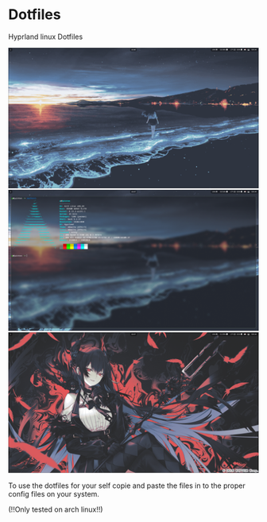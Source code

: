 # Dotfiles
Hyprland linux Dotfiles 

![Screenshot](Screenshots/1739202398_grim.png)
![Screenshot](Screenshots/1739202425_grim.png)
![Screenshot](Screenshots/1739202441_grim.png)

To use the dotfiles for your self copie and paste the files in to the proper config files on your system.

(!!Only tested on arch linux!!)
